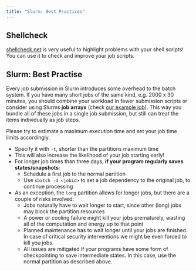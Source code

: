 ```yaml
---
title: "Slurm: Best Practices"
---
```


## Shellcheck
[shellcheck.net](https://shellcheck.net/) is very useful to highlight problems with your shell scripts!
You can use it to check and improve your job scripts.


## Slurm: Best Practise
Every job submission in Slurm introduces some overhead to the batch system.
If you have many short jobs of the same kind, e.g. 2000 x 30 minutes, you should combine your workload in fewer submission scripts or consider using Slurms **job arrays** (check [our example job](slurm/exampleArray)).
This way you bundle all of these jobs in a single job submission, but still can treat the items individually as job steps.

Please try to estimate a maximum execution time and set your job time limits accordingly.
  * Specify it with `-t`, shorter than the partitions maximum time
  * This will also increase the likelihood of your job starting early!
  * For longer job times than three days, **if your program regularly saves states/snapshots**:
    * Schedule a first job to the normal partition
    * Use `sbatch -d <jobid>` to set a job dependency to the original job, to continue processing
  * As an exception, the `long` partition allows for longer jobs, but there are a couple of risks involved:
    * Jobs naturally have to wait longer to start, since other (long) jobs may block the partition resources
    * A power or cooling failure might kill your jobs prematurely, wasting all of the computation and energy up to that point
    * Planned maintenance has to wait longer until your jobs are finished. In case of critical security interventions we might be even forced to kill you jobs.
    * All issues are mitigated if your programs have some form of checkpointing to save intermediate states. In this case, use the normal partition as described above.
